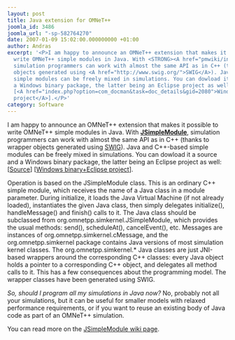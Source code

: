 ```yaml
---
layout: post
title: Java extension for OMNeT++
joomla_id: 3486
joomla_url: "-sp-582764270"
date: 2007-01-09 15:02:00.000000000 +01:00
author: Andras
excerpt: '<P>I am happy to announce an OMNeT++ extension that makes it possible to
  write OMNeT++ simple modules in Java. With <STRONG><A href="pmwiki/index.php?n=Main.JSimpleModule">JSimpleModule</A></STRONG>,
  simulation programmers can work with almost the same API as in C++ (thanks to wrapper
  objects generated using <A href="http://www.swig.org/">SWIG</A>). Java and C++-based
  simple modules can be freely mixed in simulations. You can dowload it a source and
  a Windows binary package, the latter being an Eclipse project as well: [<A href="index.php?option=com_docman&task=doc_details&gid=2081">Source</A>]
  [<A href="index.php?option=com_docman&task=doc_details&gid=2080">Windows binary+Eclipse
  project</A>].</P>'
category: Software
---
```

<P>I am happy to announce an OMNeT++ extension that makes it possible to write OMNeT++ simple modules in Java. With <STRONG><A href="pmwiki/index.php?n=Main.JSimpleModule">JSimpleModule</A></STRONG>, simulation programmers can work with almost the same API as in C++ (thanks to wrapper objects generated using <A href="http://www.swig.org/">SWIG</A>). Java and C++-based simple modules can be freely mixed in simulations. You can dowload it a source and a Windows binary package, the latter being an Eclipse project as well: [<A href="index.php?option=com_docman&task=doc_details&gid=2081">Source</A>] [<A href="index.php?option=com_docman&task=doc_details&gid=2080">Windows binary+Eclipse project</A>].</P><P>Operation is based on the JSimpleModule class. This is an ordinary C++ simple module, which receives the name of a Java class in a module parameter. During initialize, it loads the Java Virtual Machine (if not already loaded), instantiates the given Java class, then simply delegates initialize(), handleMessage() and finish() calls to it. The Java class should be subclassed from org.omnetpp.simkernel.JSimpleModule, which provides the usual methods: send(), scheduleAt(), cancelEvent(), etc. Messages are instances of org.omnetpp.simkernel.cMessage, and the org.omnetpp.simkernel package contains Java versions of most simulation kernel classes. The org.omnetpp.simkernel.* Java classes are just JNI-based wrappers around the corresponding C++ classes: every Java object holds a pointer to a corresponding C++ object, and delegates all method calls to it. This has a few consequences about the programming model. The wrapper classes have been generated using SWIG.</P>
<P><EM>So, should I program all my simulations in Java now?</EM> No, probably not all your simulations, but it can be useful for smaller models with relaxed performance requirements, or if you want to reuse an existing body of Java code as part of an OMNeT++ simulation.</P>
<P>You can read more on the <A href="pmwiki/index.php?n=Main.JSimpleModule">JSimpleModule wiki page</A>.</P>
